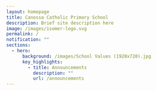 ```yaml
---
layout: homepage
title: Canossa Catholic Primary School
description: Brief site description here
image: /images/isomer-logo.svg
permalink: /
notification: ""
sections:
  - hero:
      background: /images/School Values (1920x720).jpg
      key_highlights:
        - title: Announcements
          description: ""
          url: /announcements
---
```

